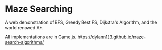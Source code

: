 # Maze Searching

A web demonstration of BFS, Greedy Best FS, Dijkstra's Algorithm, and the world renowed A*.

All implementations are in Game.js.
https://dylann123.github.io/maze-search-algorithms/
